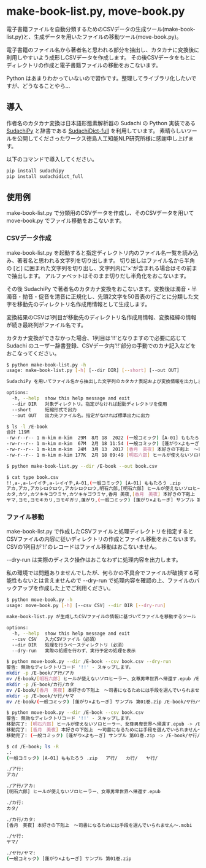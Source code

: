 # make-book-list.py, move-book.py

電子書籍ファイルを自動分類するためのCSVデータの生成ツール(make-book-list.py)と、生成データを用いたファイルの移動ツール(move-book.py)。

電子書籍のファイル名から著者名と思われる部分を抽出し、カタカナに変換後に利用しやすいよう成形しCSVデータを作成します。
その後CSVデータをもとにディレクトリの作成と電子書籍ファイルの移動をおこないます。

Python はあまりわかっていないので習作です。整理してライブラリ化したいですが、どうなることやら…

## 導入

作者名のカタカナ変換は日本語形態素解析器の Sudachi の Python 実装である [SudachiPy](https://github.com/WorksApplications/SudachiPy/blob/develop/docs/tutorial.md) と辞書である [SudachiDict-full](https://pypi.org/project/SudachiDict-full/) を利用しています。
素晴らしいツールを公開してくださったワークス徳島人工知能NLP研究所様に感謝申し上げます。



以下のコマンドで導入してください。

```bash
pip install sudachipy
pip install sudachidict_full
```

## 使用例

make-book-list.py で分類用のCSVデータを作成し、そのCSVデータを用いて move-book.py でファイル移動をおこないます。

### CSVデータ作成

make-book-list.py を起動すると指定ディレクトリ内のファイル名一覧を読み込み、著者名と思われる文字列を切り出します。
切り出しはファイル名から半角の [と] に囲まれた文字列を切り出し、文字列内に'×'が含まれる場合はその前まで抽出します。
アルファベットはそのまま切りだし半角化をおこないます。

その後 SudachiPy で著者名のカタカナ変換をおこないます。変換後は濁音・半濁音・拗音・促音を清音に正規化し、先頭2文字を50音表の行ごとに分類した文字を移動先のディレクトリ名作成用情報として生成します。


変換結果のCSVは1列目が移動先のディレクトリ名作成用情報、変換経緯の情報が続き最終列がファイル名です。

カタカナ変換ができなかった場合、1列目は'!!'となりますので必要に応じて Sudachi のユーザー辞書登録、CSVデータ内'!!'部分の手動でのカナ記入などをおこなってください。


```bash
$ python make-book-list.py -h
usage: make-book-list.py [-h] [--dir DIR] [--short] [--out OUT]

SudachiPy を用いてファイル名から抽出した文字列のカタカナ表記および変換情報を出力します。カタカナ表記に変更できない場合は!!を出力します。

options:
  -h, --help  show this help message and exit
  --dir DIR   対象ディレクトリ。指定がなければ起動ディレクトリを使用
  --short     短縮形式で出力
  --out OUT   出力先ファイル名。指定がなければ標準出力に出力

$ ls -l /E-book
合計 119M
-rw-r--r-- 1 m-kim m-kim  29M  8月 18  2022 (一般コミック) [A-01] ももたろう .zip
-rw-r--r-- 1 m-kim m-kim  67M  2月 18 11:54 (一般コミック) [蓬がり×よもーぎ] サンプル 第01巻.zip
-rw-r--r-- 1 m-kim m-kim  24M  3月 13  2017 [香月　美夜] 本好きの下剋上　～司書になるためには手段を選んでいられません～.mobi
-rw-r--r-- 1 m-kim m-kim 177K  2月 18 09:49 [明石六郎] ヒールが使えないソロヒーラー、女尊男卑世界へ帰還す.epub

$ python make-book-list.py --dir /E-book --out book.csv

$ cat type book.csv
!!,a-,a-レイイチ,a-レイイチ,A-01,(一般コミック) [A-01] ももたろう .zip
アカ,アカ,アカシロクロウ,アカシロクロウ,明石六郎,[明石六郎] ヒールが使えないソロヒーラー、女尊男卑世界へ帰還す.epub
カタ,カツ,カツキキコウミヤ,カツキキゴウミヤ,香月 美夜,[香月　美夜] 本好きの下剋上　～司書になるためには手段を選んでいら れません～.mobi
ヤマ,ヨモ,ヨモキカリ,ヨモギガリ,蓬がり,(一般コミック) [蓬がり×よもーぎ] サンプル 第01巻.zip
```

### ファイル移動


make-book-list.py で作成したCSVファイルと処理ディレクトリを指定するとCSVファイルの内容に従いディレクトリの作成とファイル移動をおこないます。
CSVの1列目が'!!'のレコードはファイル移動はおこないません。

 --dry-run は実際のディスク操作はおこなわずに処理内容を出力します。

私の環境では問題ありませんでしたが、何らかの不具合でファイルが破損する可能性もないとは言えませんので --dry-run で処理内容を確認の上、ファイルのバックアップを作成した上でご利用ください。

```bash
$ python move-book.py -h
usage: move-book.py [-h] [--csv CSV] --dir DIR [--dry-run]

make-book-list.py が生成したCSVファイルの情報に基づいてファイルを移動するツール

options:
  -h, --help  show this help message and exit
  --csv CSV   入力CSVファイル（必須）
  --dir DIR   処理を行うベースディレクトリ（必須）
  --dry-run   実際の処理を行わず、実行予定の処理を表示

$ python move-book.py --dir /E-book --csv book.csv --dry-run
警告: 無効なディレクトリコード '!!' - スキップします。
mkdir -p /E-book/ア行/アカ
mv /E-book/[明石六郎] ヒールが使えないソロヒーラー、女尊男卑世界へ帰還す.epub /E-book/ア行/アカ/[明石六郎] ヒールが使えないソロヒーラー、女尊男卑世界へ帰還す.epub
mkdir -p /E-book/カ行/カタ
mv /E-book/[香月　美夜] 本好きの下剋上　～司書になるためには手段を選んでいられません～.mobi /E-book/カ行/カタ/[香月　美夜] 本好きの下剋上　～司書になるためには手段を選んでいられません～.mobi
mkdir -p /E-book/ヤ行/ヤマ
mv /E-book/(一般コミック) [蓬がり×よもーぎ] サンプル 第01巻.zip /E-book/ヤ行/ヤマ/(一般コミック) [蓬がり×よもーぎ] サンプル 第01巻.zip

$ python move-book.py --dir /E-book --csv book.csv
警告: 無効なディレクトリコード '!!' - スキップします。
移動完了: [明石六郎] ヒールが使えないソロヒーラー、女尊男卑世界へ帰還す.epub -> /E-book/ア行/アカ
移動完了: [香月　美夜] 本好きの下剋上　～司書になるためには手段を選んでいられません～.mobi -> /E-book/カ行/カタ
移動完了: (一般コミック) [蓬がり×よもーぎ] サンプル 第01巻.zip -> /E-book/ヤ行/ヤマ

$ cd /E-book; ls -R
.:
(一般コミック) [A-01] ももたろう .zip   ア行/   カ行/   ヤ行/

./ア行:
アカ/

./ア行/アカ:
[明石六郎] ヒールが使えないソロヒーラー、女尊男卑世界へ帰還す.epub

./カ行:
カタ/

./カ行/カタ:
[香月　美夜] 本好きの下剋上　～司書になるためには手段を選んでいられません～.mobi

./ヤ行:
ヤマ/

./ヤ行/ヤマ:
(一般コミック) [蓬がり×よもーぎ] サンプル 第01巻.zip
```

